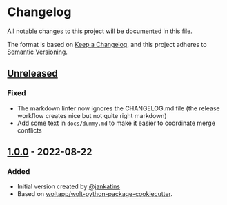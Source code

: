 # Changelog

All notable changes to this project will be documented in this file.

The format is based on [Keep a Changelog](https://keepachangelog.com/en/1.0.0/), and this project adheres
to [Semantic Versioning](https://semver.org/spec/v2.0.0.html).

## [Unreleased]
### Fixed
- The markdown linter now ignores the CHANGELOG.md file (the release workflow creates nice but not quite right markdown)
- Add some text in `docs/dummy.md` to make it easier to coordinate merge conflicts

## [1.0.0] - 2022-08-22
### Added
- Initial version created by [@jankatins](https://github.com/jankatins)
- Based on [woltapp/wolt-python-package-cookiecutter](https://github.com/woltapp/wolt-python-package-cookiecutter).

[Unreleased]: https://github.com/jankatins/pr-workflow-example/compare/1.0.0...master
[1.0.0]: https://github.com/jankatins/pr-workflow-example/tree/1.0.0
